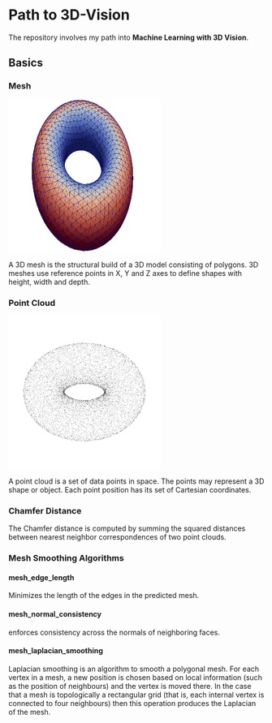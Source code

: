 # Path to 3D-Vision
The repository involves my path into **Machine Learning with 3D Vision**.
## Basics
### Mesh
<img src="assets/Initial-R-066-r-030-see-text-torus-mesh-used-for-all-calculations-left-and.ppm.png" width=300 height=300/>

A 3D mesh is the structural build of a 3D model consisting of polygons. 3D meshes use reference points in X, Y and Z axes to define shapes with height, width and depth.

### Point Cloud
![point](assets/A-Point-Cloud-Image-of-a-Torus-17.ppm.png)

A point cloud is a set of data points in space. The points may represent a 3D shape or object. Each point position has its set of Cartesian coordinates. 

### Chamfer Distance
The Chamfer distance is computed by summing the squared distances between nearest neighbor correspondences of two point clouds.

### Mesh Smoothing Algorithms
#### mesh_edge_length
Minimizes the length of the edges in the predicted mesh.
#### mesh_normal_consistency
enforces consistency across the normals of neighboring faces.
#### mesh_laplacian_smoothing
Laplacian smoothing is an algorithm to smooth a polygonal mesh. For each vertex in a mesh, a new position is chosen based on local information (such as the position of neighbours) and the vertex is moved there. In the case that a mesh is topologically a rectangular grid (that is, each internal vertex is connected to four neighbours) then this operation produces the Laplacian of the mesh.